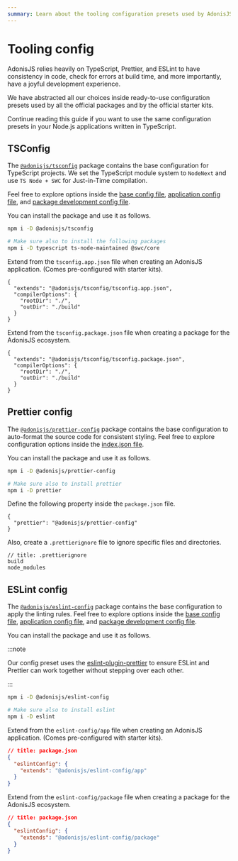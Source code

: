 ```yaml
---
summary: Learn about the tooling configuration presets used by AdonisJS for TypeScript, Prettier, and ESLint.
---
```


# Tooling config

AdonisJS relies heavily on TypeScript, Prettier, and ESLint to have consistency in code, check for errors at build time, and more importantly, have a joyful development experience.

We have abstracted all our choices inside ready-to-use configuration presets used by all the official packages and by the official starter kits.

Continue reading this guide if you want to use the same configuration presets in your Node.js applications written in TypeScript.

## TSConfig

The [`@adonisjs/tsconfig`](https://github.com/adonisjs/tooling-config/tree/main/packages/typescript-config) package contains the base configuration for TypeScript projects. We set the TypeScript module system to `NodeNext` and use `TS Node + SWC` for Just-in-Time compilation.

Feel free to explore options inside the [base config file](https://github.com/adonisjs/tooling-config/blob/main/packages/typescript-config/tsconfig.base.json), [application config file](https://github.com/adonisjs/tooling-config/blob/main/packages/typescript-config/tsconfig.app.json), and [package development config file](https://github.com/adonisjs/tooling-config/blob/main/packages/typescript-config/tsconfig.package.json).

You can install the package and use it as follows.

```sh
npm i -D @adonisjs/tsconfig

# Make sure also to install the following packages
npm i -D typescript ts-node-maintained @swc/core
```

Extend from the `tsconfig.app.json` file when creating an AdonisJS application. (Comes pre-configured with starter kits).

```jsonc
{
  "extends": "@adonisjs/tsconfig/tsconfig.app.json",
  "compilerOptions": {
    "rootDir": "./",
    "outDir": "./build"
  }
}
```

Extend from the `tsconfig.package.json` file when creating a package for the AdonisJS ecosystem.

```jsonc
{
  "extends": "@adonisjs/tsconfig/tsconfig.package.json",
  "compilerOptions": {
    "rootDir": "./",
    "outDir": "./build"
  }
}
```

## Prettier config
The [`@adonisjs/prettier-config`](https://github.com/adonisjs/tooling-config/tree/main/packages/prettier-config) package contains the base configuration to auto-format the source code for consistent styling. Feel free to explore configuration options inside the [index.json file](https://github.com/adonisjs/tooling-config/blob/main/packages/prettier-config/index.json).

You can install the package and use it as follows.

```sh
npm i -D @adonisjs/prettier-config

# Make sure also to install prettier
npm i -D prettier
```

Define the following property inside the `package.json` file.

```jsonc
{
  "prettier": "@adonisjs/prettier-config"
}
```

Also, create a `.prettierignore` file to ignore specific files and directories.

```
// title: .prettierignore
build
node_modules
```

## ESLint config
The [`@adonisjs/eslint-config`](https://github.com/adonisjs/tooling-config/tree/main/packages/eslint-config) package contains the base configuration to apply the linting rules.  Feel free to explore options inside the [base config file](https://github.com/adonisjs/tooling-config/blob/main/packages/eslint-config/presets/ts_base.js), [application config file](https://github.com/adonisjs/tooling-config/blob/main/packages/eslint-config/presets/ts_app.js), and [package development config file](https://github.com/adonisjs/tooling-config/blob/main/packages/eslint-config/presets/ts_package.js).

You can install the package and use it as follows.

:::note

Our config preset uses the [eslint-plugin-prettier](https://github.com/prettier/eslint-plugin-prettier) to ensure ESLint and Prettier can work together without stepping over each other.

:::

```sh
npm i -D @adonisjs/eslint-config

# Make sure also to install eslint
npm i -D eslint
```

Extend from the `eslint-config/app` file when creating an AdonisJS application. (Comes pre-configured with starter kits).

```json
// title: package.json
{
  "eslintConfig": {
    "extends": "@adonisjs/eslint-config/app"
  }
}
```

Extend from the `eslint-config/package` file when creating a package for the AdonisJS ecosystem.

```json
// title: package.json
{
  "eslintConfig": {
    "extends": "@adonisjs/eslint-config/package"
  }
}
```
